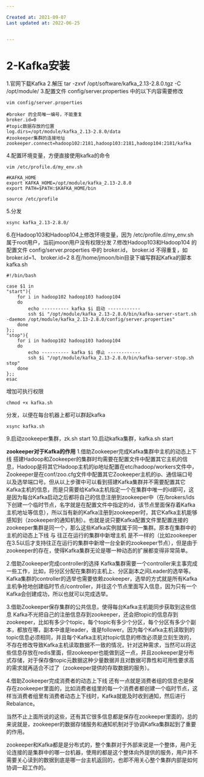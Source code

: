 ```yaml
---

Created at: 2021-09-07
Last updated at: 2022-06-25


---
```


# 2-Kafka安装


1.官网下载Kafka
2.解压 tar -zxvf /opt/software/kafka\_2.13-2.8.0.tgz -C /opt/module/
3.配置文件 config/server.properties 中的以下内容需要修改
```
vim config/server.properties
```
```
#broker 的全局唯一编号，不能重复
broker.id=0
#topic数据存放的位置
log.dirs=/opt/module/kafka_2.13-2.8.0/data
#zookeeper集群的连接地址
zookeeper.connect=hadoop102:2181,hadoop103:2181,hadoop104:2181/kafka
```
4.配置环境变量，方便直接使用kafka的命令
```
vim /etc/profile.d/my_env.sh
```
```
#KAFKA_HOME
export KAFKA_HOME=/opt/module/kafka_2.13-2.8.0
export PATH=$PATH:$KAFKA_HOME/bin
```
```
source /etc/profile
```
5.分发
```
xsync kafka_2.13-2.8.0/
```
6.在Hadoop103和Hadoop104上修改环境变量，因为 /etc/profile.d/my\_env.sh 属于root用户，当前jmoon用户没有权限分发
7.修改Hadoop103和Hadoop104 的 配置文件 config/server.properties 中的 broker.id， broker.id 不得重复，如 broker.id=1、 broker.id=2
8.在/home/jmoon/bin目录下编写群起Kafka的脚本 kafka.sh
```
#!/bin/bash

case $1 in
"start"){
    for i in hadoop102 hadoop103 hadoop104
    do
        echo ---------- kafka $i 启动 ------------
        ssh $i "/opt/module/kafka_2.13-2.8.0/bin/kafka-server-start.sh -daemon /opt/module/kafka_2.13-2.8.0/config/server.properties"
    done
};;
"stop"){
    for i in hadoop102 hadoop103 hadoop104
    do
        echo ---------- kafka $i 停止 ------------
        ssh $i "/opt/module/kafka_2.13-2.8.0/bin/kafka-server-stop.sh stop"
    done
};;
esac
```
增加可执行权限
```
chmod +x kafka.sh
```
分发，以便在每台机器上都可以群起kafka
```
xsync kafka.sh
```
9.启动zookeeper集群，zk.sh start
10.启动kafka集群，kafka.sh start

**zookeeper对于Kafka的作用**
1.借助Zookeeper完成Kafka集群中主机的动态上下线
搭建Hadoop和Zookeeper的集群时均需要在配置文件中配置其它主机的信息，Hadoop是将其它Hadoop主机的ip地址配置在etc/hadoop/workers文件中，Zookeeper是在conf/zoo.cfg文件中配置其它Zookeeper主机的ip、通信端口号以及选举端口号。但从以上步骤中可以看到搭建Kafka集群并不需要配置其它Kafka主机的信息，而是只需要给Kafka主机指定一个在集群中唯一的id即可，这是因为每台Kafka启动之后都将自己的信息注册到zookeeper中（在/brokers/ids下创建一个临时节点，名字就是在配置文件中指定的id，该节点里面保存着Kafka主机地址等信息），所以当有新的Kafka注册到zookeeper时，其它Kafka主机能够感知到（zookeeper的通知机制）。也就是说只要Kafka配置文件里配置连接的zookeeper集群是同一个，那么这些Kafka实例就属于同一集群。原本在集群中的主机的动态上下线 与 往正在运行的集群中新增主机 是不一样的（比如zookeeper在3.5以后才支持往正在运行的集群中新增一台全新的zookeeper节点），但是由于zookeeper的存在，使得Kafka集群无论是哪一种动态的扩展都变得非常简单。

2.借助Zookeeper完成controller的选择
Kafka集群需要一个controller来主事完成一些工作，比如，将分区分配在集群的主机上、分区副本之间Leader的选举等。Kafka集群的controller的选举也需要依赖zookeeper，选举的方式就是所有Kafka主机争抢地创建临时节点/controller，并往这个节点里面写入信息，因为只有一个Kafka会创建成功，所以也就可以完成选举。

3.借助Zookeeper保存集群的公共信息，使得每台Kafka主机能同步获取到这些信息
Kafka不光把自己的注册信息存到zookeeper，还会把topic的信息存到zookeeper，比如有多少个topic，每个topic有多少个分区，每个分区有多少个副本，都放在哪，副本中谁是leader，谁是follower。因为每个Kafka主机读取到的topic信息必须相同，并且每个Kafka主机对topic信息的修改必须是立刻生效的，不存在修改导致Kafka主机读取数据不一致的情况，针对这种需求，当然可以将这些信息存放在redis里面，但zookeeper也能做到这一点，并且zookeeper是分布式存储，对于保存像topic元数据这种少量数据并且对数据可靠性和可用性要求高的需求就再适合不过了（zookeeper提供的存取数据的服务）。

4.借助Zookeeper完成消费者的动态上下线
还有一点就是消费者组的信息也是保存在zookeeper里面的，比如消费者组里的每一个消费者都创建一个临时节点，这样当消费者组里有消费者动态上下线时，Kafka就能及时收到通知，然后进行Rebalance。

当然不止上面所说的这些，还有其它很多信息都是保存在zookeeper里面的，总的来说就是，zookeeper的数据存储服务和通知机制对于协调Kafka集群起到了重要的作用。

zookeeper和Kafka都是是分布式的，整个集群对于外部来说是一个整体，用户无论连接的是集群中的哪一台机器，使用的都是这个整体向外提供的服务，用户并不需要关心读到的数据到底是哪一台主机返回的，也即不用关心整个集群内部是如何协调一起工作的。

